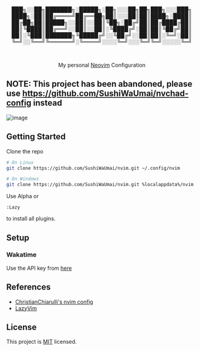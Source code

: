 <div align="center">

███╗░░██╗███████╗░█████╗░██╗░░░██╗██╗███╗░░░███╗
████╗░██║██╔════╝██╔══██╗██║░░░██║██║████╗░████║
██╔██╗██║█████╗░░██║░░██║╚██╗░██╔╝██║██╔████╔██║
██║╚████║██╔══╝░░██║░░██║░╚████╔╝░██║██║╚██╔╝██║
██║░╚███║███████╗╚█████╔╝░░╚██╔╝░░██║██║░╚═╝░██║
╚═╝░░╚══╝╚══════╝░╚════╝░░░░╚═╝░░░╚═╝╚═╝░░░░░╚═╝

<br />

My personal [Neovim](https://neovim.io/) Configuration

</div>

## NOTE: This project has been abandoned, please use https://github.com/SushiWaUmai/nvchad-config instead

![image](https://user-images.githubusercontent.com/54822569/236693345-25d1e3b9-e3fe-4913-b2d7-b489acbb7381.png)

## Getting Started

Clone the repo
```bash
# On Linux
git clone https://github.com/SushiWaUmai/nvim.git ~/.config/nvim

# On Windows
git clone https://github.com/SushiWaUmai/nvim.git %localappdata%/nvim
```

Use Alpha or 
```vim
:Lazy
```

to install all plugins.

## Setup

### Wakatime

Use the API key from [here](https://wakatime.com/api-key)

## References
- [ChristianChiarulli's nvim config](https://github.com/ChristianChiarulli/nvim) 
- [LazyVim](https://github.com/LazyVim/LazyVim/)


## License
This project is [MIT](./LICENSE) licensed.
